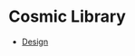 # Cosmic Library

- [Design](https://www.figma.com/proto/jfdga3oO0tinhR97WVfY3v/Cosmic-Library?node-id=3180-855&t=A5Ugy2V5oAVgxhwx-1)
